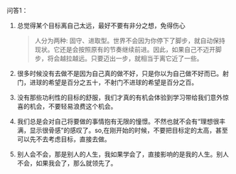 问答1：

1. 总觉得某个目标离自己太远，最好不要有非分之想，免得伤心
	> 人分为两种: 固守、进取型。世界不会因为你停下了脚步，就自动保持现状。它还是会按照原有的节奏继续前进。因此，如果自己不迈开脚步，将会越拉越远。只要迈出一步，就相当于离它近了一些。

2. 很多时候没有去做不是因为自己真的做不好，只是你以为自己做不好而已。射门，进球的希望是百分之五十，不射门不进球的希望是百分之百。
3. 没有那些功利性的目标的舒服，我们才真的有机会体验到学习带给我们意外惊喜的机会，不要轻易浪费这个机会。
4. 我们总是会对自己将要做的事情抱有无限的憧憬。不然也就不会有“理想很丰满，显示很骨感”的感叹了。so,在刚开始的时候，不要把目标定的太高，甚至可以先不去考虑目标，直接去做。
5. 别人会不会，那是别人的人生，我如果学会了，直接影响的是我的人生。别人不会，如果我会了，那么就领先了。




